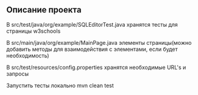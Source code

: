 ## **Описание проекта** 

В src/test/java/org/example/SQLEditorTest.java хранятся тесты для страницы w3schools

В src/main/java/org/example/MainPage.java элементы страницы(можно добавить методы для взаимодействия с элементами, если
будет необходимость)

В src/test/resources/config.properties хранятся необходимые URL's и запросы

Запустить тесты локально mvn clean test